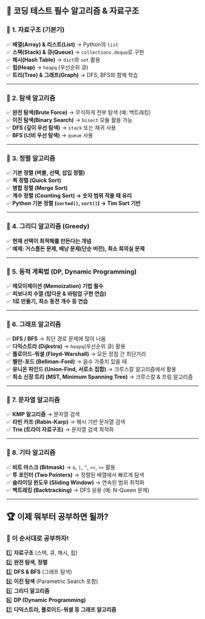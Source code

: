 ## 🚀 **코딩 테스트 필수 알고리즘 & 자료구조**

### 📌 **1. 자료구조 (기본기)**

✅ **배열(Array) & 리스트(List)** → Python의 `list`  
✅ **스택(Stack) & 큐(Queue)** → `collections.deque`로 구현  
✅ **해시(Hash Table)** → `dict`와 `set` 활용  
✅ **힙(Heap)** → `heapq` (우선순위 큐)  
✅ **트리(Tree) & 그래프(Graph)** → DFS, BFS와 함께 학습

---

### 📌 **2. 탐색 알고리즘**

✅ **완전 탐색(Brute Force)** → 무식하게 전부 탐색 (예: 백트래킹)  
✅ **이진 탐색(Binary Search)** → `bisect` 모듈 활용 가능  
✅ **DFS (깊이 우선 탐색)** → `stack` 또는 재귀 사용  
✅ **BFS (너비 우선 탐색)** → `queue` 사용

---

### 📌 **3. 정렬 알고리즘**

✅ **기본 정렬 (버블, 선택, 삽입 정렬)**  
✅ **퀵 정렬 (Quick Sort)**  
✅ **병합 정렬 (Merge Sort)**  
✅ **계수 정렬 (Counting Sort) → 숫자 범위 작을 때 유리**  
✅ **Python 기본 정렬 (`sorted()`, `sort()`) → Tim Sort 기반**

---

### 📌 **4. 그리디 알고리즘 (Greedy)**

✅ **현재 선택이 최적해를 만든다는 개념**  
✅ **예제: 거스름돈 문제, 배낭 문제(단순 버전), 최소 회의실 문제**

---

### 📌 **5. 동적 계획법 (DP, Dynamic Programming)**

✅ **메모이제이션 (Memoization) 기법 필수**  
✅ **피보나치 수열 (탑다운 & 바텀업 구현 연습)**  
✅ **1로 만들기, 최소 동전 개수 등 연습**

---

### 📌 **6. 그래프 알고리즘**

✅ **DFS / BFS** → 최단 경로 문제에 많이 나옴  
✅ **다익스트라 (Dijkstra)** → `heapq`(우선순위 큐) 활용  
✅ **플로이드-워셜 (Floyd-Warshall)** → 모든 정점 간 최단거리  
✅ **벨만-포드 (Bellman-Ford)** → 음수 가중치 있을 때  
✅ **유니온 파인드 (Union-Find, 서로소 집합)** → 크루스칼 알고리즘에서 활용  
✅ **최소 신장 트리 (MST, Minimum Spanning Tree)** → 크루스칼 & 프림 알고리즘

---

### 📌 **7. 문자열 알고리즘**

✅ **KMP 알고리즘** → 문자열 검색  
✅ **라빈 카프 (Rabin-Karp)** → 해시 기반 문자열 검색  
✅ **Trie (트라이 자료구조)** → 문자열 검색 최적화

---

### 📌 **8. 기타 알고리즘**

✅ **비트 마스크 (Bitmask)** → `&`, `|`, `^`, `<<`, `>>` 활용  
✅ **투 포인터 (Two Pointers)** → 정렬된 배열에서 빠르게 탐색  
✅ **슬라이딩 윈도우 (Sliding Window)** → 연속된 범위 최적화  
✅ **백트래킹 (Backtracking)** → DFS 응용 (예: N-Queen 문제)

-----
## 🏆 **이제 뭐부터 공부하면 될까?**

### **📢 이 순서대로 공부하자!**

1️⃣ **자료구조** (스택, 큐, 해시, 힙)  
2️⃣ **완전 탐색, 정렬**  
3️⃣ **DFS & BFS** (그래프 탐색)  
4️⃣ **이진 탐색** (Parametric Search 포함)  
5️⃣ **그리디 알고리즘**  
6️⃣ **DP (Dynamic Programming)**  
7️⃣ **다익스트라, 플로이드-워셜 등 그래프 알고리즘**